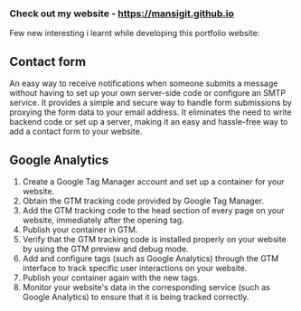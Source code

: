 ### Check out my website - https://mansigit.github.io
Few new interesting i learnt while developing this portfolio website:

## Contact form
An easy way to receive notifications when someone submits a message without having to set up your own server-side code or configure an SMTP service. It provides a simple and secure way to handle form submissions by proxying the form data to your email address. It eliminates the need to write backend code or set up a server, making it an easy and hassle-free way to add a contact form to your website.

## Google Analytics
1.	Create a Google Tag Manager account and set up a container for your website.
2.	Obtain the GTM tracking code provided by Google Tag Manager.
3.	Add the GTM tracking code to the head section of every page on your website, immediately after the opening <head> tag.
4.	Publish your container in GTM.
5.	Verify that the GTM tracking code is installed properly on your website by using the GTM preview and debug mode.
6.	Add and configure tags (such as Google Analytics) through the GTM interface to track specific user interactions on your website.
7.	Publish your container again with the new tags.
8.	Monitor your website's data in the corresponding service (such as Google Analytics) to ensure that it is being tracked correctly.

